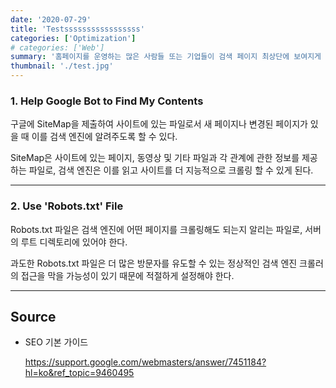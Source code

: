 ```yaml
---
date: '2020-07-29'
title: 'Testsssssssssssssssss'
categories: ['Optimization']
# categories: ['Web']
summary: '홈페이지를 운영하는 많은 사람들 또는 기업들이 검색 페이지 최상단에 보여지게 하기 위해 어떤 최적화 작업을 하는지 알아보자.페이지 최상단에 보여지게 하기 위해 어떤 최적화 작업을 하는지 알아보자.페이지 최상단에 보여지게 하기 위해 어떤 최적화 작업을 하는지 알아보자.페이지 최상단에 보여지게 하기 위해 어떤 최적화 작업을 하는지 알아보자.페이지 최상단에 보여지게 하기 위해 어떤 최적화 작업을 하는지 알아보자.알아보자.페이지 최상단에 보여지게 하기 위해 어떤 최적화 작업을 하는지 알아보자.알아보자.페이지 최상단에 보여지게 하기 위해 어떤 최적화 작업을 하는지 알아보자.알아보자.페이지 최상단에 보여지게 하기 위해 어떤 최적화 작업을 하는지 알아보자.알아보자.페이지 최상단에 보여지게 하기 위해 어떤 최적화 작업을 하는지 알아보자.'
thumbnail: './test.jpg'
---
```


### 1. Help Google Bot to Find My Contents

구글에 SiteMap을 제출하여 사이트에 있는 파일로서 새 페이지나 변경된 페이지가 있을 때 이를 검색 엔진에 알려주도록 할 수 있다.

SiteMap은 사이트에 있는 페이지, 동영상 및 기타 파일과 각 관계에 관한 정보를 제공하는 파일로, 검색 엔진은 이를 읽고 사이트를 더 지능적으로 크롤링 할 수 있게 된다.

---

### 2. Use 'Robots.txt' File

Robots.txt 파일은 검색 엔진에 어떤 페이지를 크롤링해도 되는지 알리는 파일로, 서버의 루트 디렉토리에 있어야 한다.

과도한 Robots.txt 파일은 더 많은 방문자를 유도할 수 있는 정상적인 검색 엔진 크롤러의 접근을 막을 가능성이 있기 때문에 적절하게 설정해야 한다.

---

## Source

- SEO 기본 가이드

  [<https://support.google.com/webmasters/answer/7451184?hl=ko&ref_topic=9460495>](https://support.google.com/webmasters/answer/7451184?hl=ko&ref_topic=9460495)
